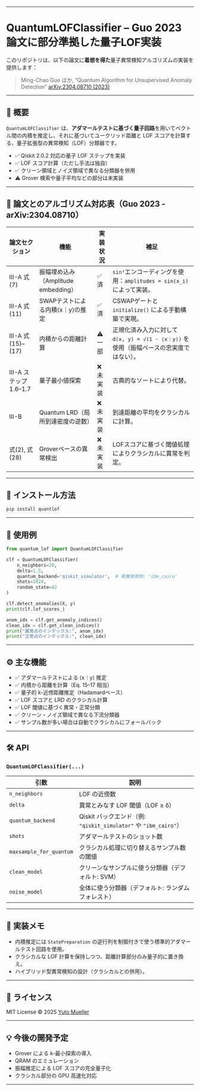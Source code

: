 
---

# QuantumLOFClassifier – Guo 2023 論文に部分準拠した量子LOF実装

このリポジトリは、以下の論文に**着想を得た**量子異常検知アルゴリズムの実装を提供します：

> Ming-Chao Guo ほか, “Quantum Algorithm for Unsupervised Anomaly Detection”
> [arXiv:2304.08710 (2023)](https://arxiv.org/abs/2304.08710)

---

## 📘 概要

`QuantumLOFClassifier` は、**アダマールテストに基づく量子回路**を用いてベクトル間の内積を推定し、それに基づいてユークリッド距離と LOF スコアを計算する、量子拡張型の異常検知（LOF）分類器です。

* ✅ Qiskit 2.0.2 対応の量子 LOF ステップを実装
* ✅ LOF スコア計算（ただし手法は独自）
* ✅ クリーン領域とノイズ領域で異なる分類器を併用
* ⚠️ Grover 検索や量子平均などの部分は未実装

---

## 🧠 論文とのアルゴリズム対応表（Guo 2023 - arXiv:2304.08710）

| 論文セクション           | 機能                                     | 実装状況 | 補足                                                                                         |
|--------------------------|------------------------------------------|----------|----------------------------------------------------------------------------------------------|
| III-A 式(7)              | 振幅埋め込み（Amplitude embedding）     | ✅ 済     | `sin²`エンコーディングを使用：`amplitudes = sin(x_i)` によって実装。                        |
| III-A 式(11)             | SWAPテストによる内積⟨x｜y⟩の推定         | ✅ 済     | CSWAPゲートと `initialize()` による手動構築で実現。                                         |
| III-A 式(15)–(17)        | 内積からの距離計算                        | ⚠ 一部   | 正規化済み入力に対して `d(x, y) = √(1 - ⟨x｜y⟩)` を使用（振幅ベースの忠実度ではない）。     |
| III-A ステップ1.6–1.7   | 量子最小値探索                            | ❌ 未実装 | 古典的なソートにより代替。                                                                   |
| III-B                    | Quantum LRD（局所到達密度の逆数）        | ❌ 未実装 | 到達距離の平均をクラシカルに計算。                                                          |
| 式(2), 式(28)            | Groverベースの異常検出                   | ❌ 未実装 | LOFスコアに基づく閾値処理によりクラシカルに異常を判定。                                     |

---

## 🚀 インストール方法

```bash
pip install quantlof
```

---

## 🧪 使用例

```python
from quantum_lof import QuantumLOFClassifier

clf = QuantumLOFClassifier(
    n_neighbors=20,
    delta=1.5,
    quantum_backend='qiskit_simulator',  # 実機使用例: 'ibm_cairo'
    shots=1024,
    random_state=42
)

clf.detect_anomalies(X, y)
print(clf.lof_scores_)

anom_idx = clf.get_anomaly_indices()
clean_idx = clf.get_clean_indices()
print("異常点のインデックス:", anom_idx)
print("正常点のインデックス:", clean_idx)
```

---

## ⚙️ 主な機能

* ✅ アダマールテストによる ⟨x｜y⟩ 推定
* ✅ 内積から距離を計算（Eq. 15–17 相当）
* ✅ 量子的 k-近傍距離推定（Hadamardベース）
* ✅ LOF スコアと LRD のクラシカル計算
* ✅ LOF 閾値に基づく異常・正常分類
* ✅ クリーン・ノイズ領域で異なる下流分類器
* ✅ サンプル数が多い場合は自動でクラシカルにフォールバック

---

## 🛠️ API

### `QuantumLOFClassifier(...)`

| 引数                      | 説明                                                     |
| ----------------------- | ------------------------------------------------------ |
| `n_neighbors`           | LOF の近傍数                                               |
| `delta`                 | 異常とみなす LOF 閾値（LOF ≥ δ）                                 |
| `quantum_backend`       | Qiskit バックエンド（例: `"qiskit_simulator"` や `"ibm_cairo"`） |
| `shots`                 | アダマールテストのショット数                                         |
| `maxsample_for_quantum` | クラシカル処理に切り替えるサンプル数の閾値                                  |
| `clean_model`           | クリーンなサンプルに使う分類器（デフォルト: SVM）                            |
| `noise_model`           | 全体に使う分類器（デフォルト: ランダムフォレスト）                             |

---

## 🤖 実装メモ

* 内積推定には `StatePreparation` の逆行列を制御付きで使う標準的アダマールテスト回路を使用。
* クラシカルな LOF 計算を保持しつつ、距離計算部分のみ量子的に置き換え。
* ハイブリッド型異常検知の設計（クラシカルとの併用）。

---

## 📜 ライセンス

MIT License © 2025 [Yuto Mueller](mailto:geoyuto@gmail.com)

---

## 💡 今後の開発予定

* Grover による k-最小探索の導入
* QRAM のエミュレーション
* 振幅推定による LOF スコアの完全量子化
* クラシカル部分の GPU 高速化対応

---


